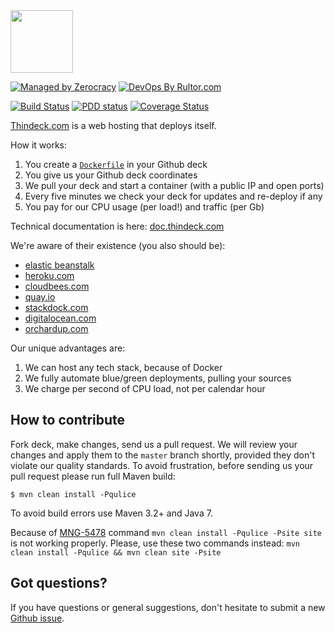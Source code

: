 <img src="http://www.thindeck.com/logo-512x512.png" width="100px" height="100px" />

[![Managed by Zerocracy](http://www.zerocracy.com/badge.svg)](http://www.zerocracy.com)
[![DevOps By Rultor.com](http://www.rultor.com/b/yegor256/thindeck)](http://www.rultor.com/p/yegor256/thindeck)

[![Build Status](https://travis-ci.org/yegor256/thindeck.svg?branch=master)](https://travis-ci.org/yegor256/thindeck)
[![PDD status](http://www.0pdd.com/svg?name=yegor256/thindeck)](http://www.0pdd.com/p?name=yegor256/thindeck)
[![Coverage Status](https://coveralls.io/repos/yegor256/thindeck/badge.svg?branch=__rultor&service=github)](https://coveralls.io/github/yegor256/thindeck?branch=__rultor)

[Thindeck.com](http://www.thindeck.com) is a web hosting that deploys itself.

How it works:

 1. You create a [`Dockerfile`](https://www.docker.io/) in your Github deck
 2. You give us your Github deck coordinates
 3. We pull your deck and start a container (with a public IP and open ports)
 4. Every five minutes we check your deck for updates and re-deploy if any
 5. You pay for our CPU usage (per load!) and traffic (per Gb)

Technical documentation is here: [doc.thindeck.com](http://doc.thindeck.com/)

We're aware of their existence (you also should be):

 * [elastic beanstalk](http://aws.typepad.com/aws/2014/04/aws-elastic-beanstalk-for-docker.html)
 * [heroku.com](http://www.heroku.com)
 * [cloudbees.com](http://www.cloudbees.com)
 * [quay.io](http://www.quay.io)
 * [stackdock.com](http://www.stackdock.com)
 * [digitalocean.com](http://www.digitalocean.com)
 * [orchardup.com](http://www.orchardup.com)

Our unique advantages are:

 1. We can host any tech stack, because of Docker
 1. We fully automate blue/green deployments, pulling your sources
 2. We charge per second of CPU load, not per calendar hour

## How to contribute

Fork deck, make changes, send us a pull request. We will review
your changes and apply them to the `master` branch shortly, provided
they don't violate our quality standards. To avoid frustration, before
sending us your pull request please run full Maven build:

```
$ mvn clean install -Pqulice
```

To avoid build errors use Maven 3.2+ and Java 7.

Because of [MNG-5478](http://jira.codehaus.org/browse/MNG-5478)
command `mvn clean install -Pqulice -Psite site` is not working properly.
Please, use these two commands instead: `mvn clean install -Pqulice && mvn clean site -Psite`

## Got questions?

If you have questions or general suggestions, don't hesitate to submit
a new [Github issue](https://github.com/yegor256/thindeck/issues/new).
